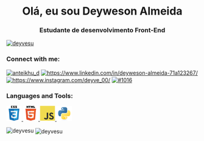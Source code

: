 <h1 align="center">Olá, eu sou Deyweson Almeida</h1>
<h3 align="center">Estudante de desenvolvimento Front-End</h3>

<p align="left"> <a href="https://github.com/ryo-ma/github-profile-trophy"><img src="https://github-profile-trophy.vercel.app/?username=deyvesu" alt="deyvesu" /></a> </p>

<h3 align="left">Connect with me:</h3>
<p align="left">
<a href="https://twitter.com/anteikhu_d" target="blank"><img align="center" src="https://raw.githubusercontent.com/rahuldkjain/github-profile-readme-generator/master/src/images/icons/Social/twitter.svg" alt="anteikhu_d" height="30" width="40" /></a>
<a href="https://linkedin.com/in/https://www.linkedin.com/in/deyweson-almeida-71a123267/" target="blank"><img align="center" src="https://raw.githubusercontent.com/rahuldkjain/github-profile-readme-generator/master/src/images/icons/Social/linked-in-alt.svg" alt="https://www.linkedin.com/in/deyweson-almeida-71a123267/" height="30" width="40" /></a>
<a href="https://instagram.com/https://www.instagram.com/deyve_00/" target="blank"><img align="center" src="https://raw.githubusercontent.com/rahuldkjain/github-profile-readme-generator/master/src/images/icons/Social/instagram.svg" alt="https://www.instagram.com/deyve_00/" height="30" width="40" /></a>
<a href="https://discord.gg/#1016" target="blank"><img align="center" src="https://raw.githubusercontent.com/rahuldkjain/github-profile-readme-generator/master/src/images/icons/Social/discord.svg" alt="#1016" height="30" width="40" /></a>
</p>

<h3 align="left">Languages and Tools:</h3>
<p align="left"> <a href="https://www.w3schools.com/css/" target="_blank" rel="noreferrer"> <img src="https://raw.githubusercontent.com/devicons/devicon/master/icons/css3/css3-original-wordmark.svg" alt="css3" width="40" height="40"/> </a> <a href="https://www.w3.org/html/" target="_blank" rel="noreferrer"> <img src="https://raw.githubusercontent.com/devicons/devicon/master/icons/html5/html5-original-wordmark.svg" alt="html5" width="40" height="40"/> </a> <a href="https://developer.mozilla.org/en-US/docs/Web/JavaScript" target="_blank" rel="noreferrer"> <img src="https://raw.githubusercontent.com/devicons/devicon/master/icons/javascript/javascript-original.svg" alt="javascript" width="40" height="40"/> </a> <a href="https://www.python.org" target="_blank" rel="noreferrer"> <img src="https://raw.githubusercontent.com/devicons/devicon/master/icons/python/python-original.svg" alt="python" width="40" height="40"/> </a> </p>

<p><img align="left" src="https://github-readme-stats.vercel.app/api/top-langs?username=deyvesu&show_icons=true&locale=en&layout=compact" alt="deyvesu" /></p>

<p>&nbsp;<img align="center" src="https://github-readme-stats.vercel.app/api?username=deyvesu&show_icons=true&locale=en" alt="deyvesu" /></p>
